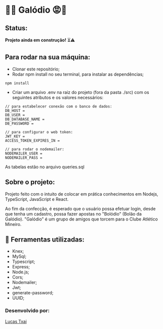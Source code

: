 # 🐔😡 Galódio 😡🐔

## Status: 
**Projeto ainda em construção!** ⏳⚠️

## Para rodar na sua máquina:
- Clonar este repositório;
- Rodar npm install no seu terminal, para instalar as dependências;
```
npm install
```
- Criar um arquivo .env na raiz do projeto (fora da pasta ./src) com os seguintes atributos e os valores necessários:
```
// para estabelecer conexão com o banco de dados:
DB_HOST = 
DB_USER = 
DB_DATABASE_NAME = 
DB_PASSWORD =

// para configurar o web token:
JWT_KEY = 
ACCESS_TOKEN_EXPIRES_IN = 

// para rodar o nodemailer:
NODEMAILER_USER = 
NODEMAILER_PASS = 

```

As tabelas estão no arquivo queries.sql

## Sobre o projeto:

Projeto feito com o intuito de colocar em prática conhecimentos em Nodejs, TypeScript, JavaScript e React.

Ao fim da confecção, é esperado que o usuário possa efetuar login, desde que tenha um cadastro, possa fazer apostas no "Bolódio" (Bolão da Galódio). "Galódio" é um grupo de amigos que torcem para o Clube Atlético Mineiro.

##  🔧 Ferramentas utilizadas:

- Knex;
- MySql;
- Typescript;
- Express;
- Node.js;
- Cors;
- Nodemailer;
- Jwt;
- generate-password;
- UUID;

### Desenvolvido por:
[Lucas Txai](https://github.com/LTxai)
